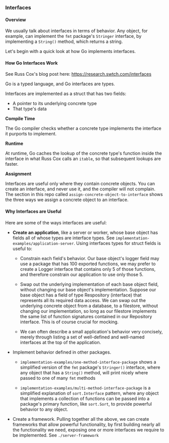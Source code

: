 ### Interfaces

#### Overview

We usually talk about interfaces in terms of behavior. Any object, for example, can implement the `fmt` package's `Stringer` interface, by implementing a `String()` method, which returns a string.

Let's begin with a quick look at how Go implements interfaces.

#### How Go Interfaces Work

See Russ Cox's blog post here: https://research.swtch.com/interfaces

Go is a typed language, and Go interfaces are types.

Interfaces are implemented as a struct that has two fields:

* A pointer to its underlying concrete type
* That type's data

**Compile Time**

The Go compiler checks whether a concrete type implements the interface it purports to implement.

**Runtime**

At runtime, Go caches the lookup of the concrete type's function inside the interface in what Russ Cox calls an `itable`, so that subsequent lookups are faster.

**Assignment**

Interfaces are useful only where they contain concrete objects. You can create an interface, and never use it, and the compiler will not complain. The section in this repo called `assign-concrete-object-to-interface` shows the three ways we assign a concrete object to an interface.

#### Why Interfaces are Useful

Here are some of the ways interfaces are useful:

* **Create an application**, like a server or worker, whose base object has fields all of whose types are interface types. See `implementation-examples/application-server`. Using interfaces types for struct fields is useful to:
  * Constrain each field's behavior. Our base object's logger field may use a package that has 100 exported functions, we may prefer to create a Logger interface that contains only 5 of those functions, and therefore constrain our application to use only those 5.

  * Swap out the underlying implementation of each base object field, without changing our base object's implementation. Suppose our base object has a field of type Respository (interface) that represents all its required data access. We can swap out the underlying concrete object from a database, to a filestore, without changing our implementation, so long as our filestore implements the same list of function signatures contained in our Repository interface. This is of course crucial for mocking.

  * We can often describe a small application's behavior very concisely, merely through listing a set of well-defined and well-named interfaces at the top of the application.

* Implement behavior defined in other packages.
  * `implementation-examples/one-method-interface-package` shows a simplified version of the `fmt` package's `Stringer()` interface, where any object that has a `String()` method, will print nicely where passed to one of many `fmt` methods

  * `implementation-examples/multi-method-interface-package` is a simplified explanation of `sort.Interface` pattern, where any object that implements a collection of functions can be passed into a package's primary function, like `sort.Sort`, to provide powerful behavior to any object.

* Create a framework. Pulling together all the above, we can create frameworks that allow powerful functionality, by first building nearly all the functionality we need, exposing one or more interfaces we require to be implemented. See `./server-framework`
